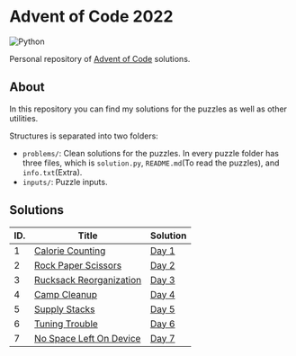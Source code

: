 # Advent of Code 2022

![Python](https://img.shields.io/badge/python-3670A0?style=for-the-badge&logo=python&logoColor=ffdd54)

Personal repository of [Advent of Code](https://adventofcode.com/2022) solutions.

## About
In this repository you can find my solutions for the puzzles as well as other utilities.

Structures is separated into two folders:
* `problems/`: Clean solutions for the puzzles. In every puzzle folder has three files, which is `solution.py`, `README.md`(To read the
puzzles), and `info.txt`(Extra).
* `inputs/`: Puzzle inputs.

## Solutions
| ID. | Title | Solution |
|---| ----- | -------- |
|1|[Calorie Counting](https://adventofcode.com/2022/day/1)|[Day 1](./problems/day1/solution.py)|
|2|[Rock Paper Scissors](https://adventofcode.com/2022/day/2)|[Day 2](./problems/day2/solution.py)|
|3|[Rucksack Reorganization](https://adventofcode.com/2022/day/3)|[Day 3](./problems/day3/solution.py)|
|4|[Camp Cleanup](https://adventofcode.com/2022/day/4)|[Day 4](./problems/day4/solution.py)|
|5|[Supply Stacks](https://adventofcode.com/2022/day/5)|[Day 5](./problems/day5/solution.py)|
|6|[Tuning Trouble](https://adventofcode.com/2022/day/6)|[Day 6](./problems/day6/solution.py)|
|7|[No Space Left On Device](https://adventofcode.com/2022/day/7)|[Day 7](./problems/day7/solution.py)|